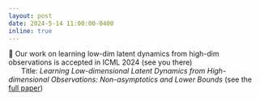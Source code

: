 ```yaml
---
layout: post
date: 2024-5-14 11:00:00-0400
inline: true
---
```



📝 Our work on learning low-dim latent dynamics from high-dim observations is accepted in ICML 2024 (see you there) <br>
&emsp;&ensp; Title: <i>Learning Low-dimensional Latent Dynamics from High-dimensional Observations: Non-asymptotics and Lower Bounds</i> (see the <a href='https://arxiv.org/pdf/2405.06089'>full paper</a>) 
